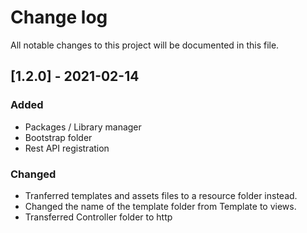 # Change log
All notable changes to this project will be documented in this file.

## [1.2.0] - 2021-02-14
### Added
 - Packages / Library manager 
 - Bootstrap folder
 - Rest API registration
 
### Changed
 - Tranferred templates and assets files to a resource folder instead.
 - Changed the name of the template folder from Template to views.
 - Transferred Controller folder to http